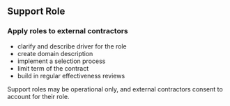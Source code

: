 ## Support Role

### Apply roles to external contractors
    
* clarify and describe driver for the role
* create domain description
* implement a selection process
* limit term of the contract
* build in regular effectiveness reviews

Support roles may be operational only, and external contractors consent to account for their role.
